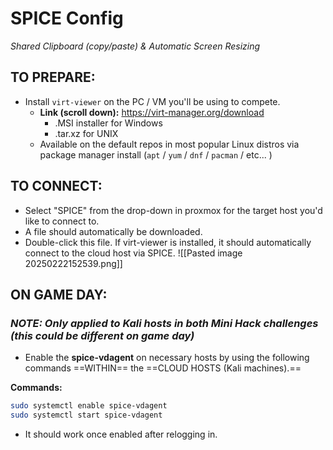 # SPICE Config
*Shared Clipboard (copy/paste) & Automatic Screen Resizing*

## **TO PREPARE:**
- Install `virt-viewer` on the PC / VM you'll be using to compete.
	- **Link (scroll down):** https://virt-manager.org/download
		- .MSI installer for Windows
		- .tar.xz for UNIX
	- Available on the default repos in most popular Linux distros via package manager install (`apt` / `yum` / `dnf` / `pacman` / etc... )

## **TO CONNECT:**
- Select "SPICE" from the drop-down in proxmox for the target host you'd like to connect to.
- A file should automatically be downloaded.
- Double-click this file. If virt-viewer is installed, it should automatically connect to the cloud host via SPICE.
![[Pasted image 20250222152539.png]]


## **ON GAME DAY:**
### ***NOTE:** Only applied to Kali hosts in both Mini Hack challenges (this could be different on game day)*

- Enable the **spice-vdagent** on necessary hosts by using the following commands ==WITHIN== the ==CLOUD HOSTS (Kali machines).==

**Commands:**
```bash
sudo systemctl enable spice-vdagent
sudo systemctl start spice-vdagent
```
- It should work once enabled after relogging in.